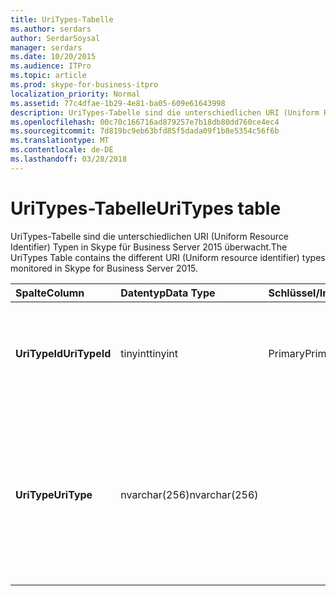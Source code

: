 ```yaml
---
title: UriTypes-Tabelle
ms.author: serdars
author: SerdarSoysal
manager: serdars
ms.date: 10/20/2015
ms.audience: ITPro
ms.topic: article
ms.prod: skype-for-business-itpro
localization_priority: Normal
ms.assetid: 77c4dfae-1b29-4e81-ba05-609e61643998
description: UriTypes-Tabelle sind die unterschiedlichen URI (Uniform Resource Identifier) Typen in Skype für Business Server 2015 überwacht.
ms.openlocfilehash: 00c70c166716ad879257e7b18db80dd760ce4ec4
ms.sourcegitcommit: 7d819bc9eb63bfd85f5dada09f1b8e5354c56f6b
ms.translationtype: MT
ms.contentlocale: de-DE
ms.lasthandoff: 03/28/2018
---
```

# <a name="uritypes-table"></a><span data-ttu-id="b39d2-103">UriTypes-Tabelle</span><span class="sxs-lookup"><span data-stu-id="b39d2-103">UriTypes table</span></span>
 
<span data-ttu-id="b39d2-104">UriTypes-Tabelle sind die unterschiedlichen URI (Uniform Resource Identifier) Typen in Skype für Business Server 2015 überwacht.</span><span class="sxs-lookup"><span data-stu-id="b39d2-104">The UriTypes Table contains the different URI (Uniform resource identifier) types monitored in Skype for Business Server 2015.</span></span>
  
|<span data-ttu-id="b39d2-105">**Spalte**</span><span class="sxs-lookup"><span data-stu-id="b39d2-105">**Column**</span></span>|<span data-ttu-id="b39d2-106">**Datentyp**</span><span class="sxs-lookup"><span data-stu-id="b39d2-106">**Data Type**</span></span>|<span data-ttu-id="b39d2-107">**Schlüssel/Index**</span><span class="sxs-lookup"><span data-stu-id="b39d2-107">**Key/Index**</span></span>|<span data-ttu-id="b39d2-108">**Details**</span><span class="sxs-lookup"><span data-stu-id="b39d2-108">**Details**</span></span>|
|:-----|:-----|:-----|:-----|
|<span data-ttu-id="b39d2-109">**UriTypeId**</span><span class="sxs-lookup"><span data-stu-id="b39d2-109">**UriTypeId**</span></span> <br/> |<span data-ttu-id="b39d2-110">tinyint</span><span class="sxs-lookup"><span data-stu-id="b39d2-110">tinyint</span></span>  <br/> |<span data-ttu-id="b39d2-111">Primary</span><span class="sxs-lookup"><span data-stu-id="b39d2-111">Primary</span></span>  <br/> |<span data-ttu-id="b39d2-112">Eindeutiger Bezeichner, einem URI-Typ zugewiesen sind.</span><span class="sxs-lookup"><span data-stu-id="b39d2-112">Unique identifier assigned to a URI type.</span></span>  <br/> |
|<span data-ttu-id="b39d2-113">**UriType**</span><span class="sxs-lookup"><span data-stu-id="b39d2-113">**UriType**</span></span> <br/> |<span data-ttu-id="b39d2-114">nvarchar(256)</span><span class="sxs-lookup"><span data-stu-id="b39d2-114">nvarchar(256)</span></span>  <br/> || <span data-ttu-id="b39d2-115">Eine Beschreibung der verschiedenen URI.</span><span class="sxs-lookup"><span data-stu-id="b39d2-115">Descriptions of the different URI types.</span></span> <span data-ttu-id="b39d2-116">Zulässige Werte:</span><span class="sxs-lookup"><span data-stu-id="b39d2-116">Allowed values are:</span></span> <br/>  <span data-ttu-id="b39d2-117">0 – Telefon-Uri</span><span class="sxs-lookup"><span data-stu-id="b39d2-117">0 - Phone Uri</span></span> <br/>  <span data-ttu-id="b39d2-118">1 – Benutzer-Uri</span><span class="sxs-lookup"><span data-stu-id="b39d2-118">1 - User Uri</span></span> <br/> |
   

